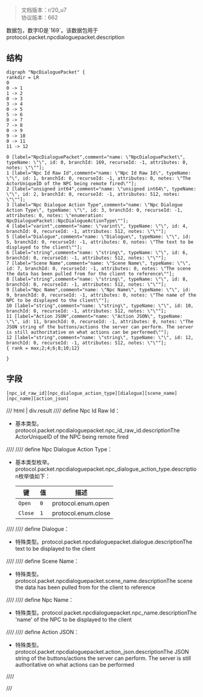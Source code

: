 # <!-- md:samp NpcDialoguePacket -->

> 文档版本：r/20_u7<br/>协议版本：662

<!-- md:samp NpcDialoguePacket -->数据包，数字ID是`169`。该数据包用于protocol.packet.npcdialoguepacket.description

## 结构

```viz
digraph "NpcDialoguePacket" {
rankdir = LR
0
0 -> 1
1 -> 2
0 -> 3
3 -> 4
0 -> 5
5 -> 6
0 -> 7
7 -> 8
0 -> 9
9 -> 10
0 -> 11
11 -> 12

0 [label="NpcDialoguePacket",comment="name: \"NpcDialoguePacket\", typeName: \"\", id: 0, branchId: 169, recurseId: -1, attributes: 0, notes: \"\""];
1 [label="Npc Id Raw Id",comment="name: \"Npc Id Raw Id\", typeName: \"\", id: 1, branchId: 0, recurseId: -1, attributes: 0, notes: \"The ActorUniqueID of the NPC being remote fired\""];
2 [label="unsigned int64",comment="name: \"unsigned int64\", typeName: \"\", id: 2, branchId: 0, recurseId: -1, attributes: 512, notes: \"\""];
3 [label="Npc Dialogue Action Type",comment="name: \"Npc Dialogue Action Type\", typeName: \"\", id: 3, branchId: 0, recurseId: -1, attributes: 0, notes: \"enumeration: NpcDialoguePacket::NpcDialogueActionType\""];
4 [label="varint",comment="name: \"varint\", typeName: \"\", id: 4, branchId: 0, recurseId: -1, attributes: 512, notes: \"\""];
5 [label="Dialogue",comment="name: \"Dialogue\", typeName: \"\", id: 5, branchId: 0, recurseId: -1, attributes: 0, notes: \"The text to be displayed to the client\""];
6 [label="string",comment="name: \"string\", typeName: \"\", id: 6, branchId: 0, recurseId: -1, attributes: 512, notes: \"\""];
7 [label="Scene Name",comment="name: \"Scene Name\", typeName: \"\", id: 7, branchId: 0, recurseId: -1, attributes: 0, notes: \"The scene the data has been pulled from for the client to reference\""];
8 [label="string",comment="name: \"string\", typeName: \"\", id: 8, branchId: 0, recurseId: -1, attributes: 512, notes: \"\""];
9 [label="Npc Name",comment="name: \"Npc Name\", typeName: \"\", id: 9, branchId: 0, recurseId: -1, attributes: 0, notes: \"The name of the NPC to be displayed to the client\""];
10 [label="string",comment="name: \"string\", typeName: \"\", id: 10, branchId: 0, recurseId: -1, attributes: 512, notes: \"\""];
11 [label="Action JSON",comment="name: \"Action JSON\", typeName: \"\", id: 11, branchId: 0, recurseId: -1, attributes: 0, notes: \"The JSON string of the buttons/actions the server can perform. The server is still authoritative on what actions can be performed\""];
12 [label="string",comment="name: \"string\", typeName: \"\", id: 12, branchId: 0, recurseId: -1, attributes: 512, notes: \"\""];
{ rank = max;2;4;6;8;10;12}

}

```

## 字段

```title='NpcDialoguePacket'
[npc_id_raw_id][npc_dialogue_action_type][dialogue][scene_name][npc_name][action_json]
```

/// html | div.result
//// define
Npc Id Raw Id：<!-- md:samp unsigned int64 -->

- 基本类型。protocol.packet.npcdialoguepacket.npc_id_raw_id.descriptionThe ActorUniqueID of the NPC being remote fired


////
//// define
Npc Dialogue Action Type：<!-- md:samp varint -->

- 基本类型枚举。protocol.packet.npcdialoguepacket.npc_dialogue_action_type.description枚举值如下：

  |键|值|描述|
  |---|---|---|
  |`Open`|`0`|protocol.enum.open|
  |`Close`|`1`|protocol.enum.close|



////
//// define
Dialogue：[<!-- md:samp string -->](../types/string.md)

- 特殊类型。protocol.packet.npcdialoguepacket.dialogue.descriptionThe text to be displayed to the client


////
//// define
Scene Name：[<!-- md:samp string -->](../types/string.md)

- 特殊类型。protocol.packet.npcdialoguepacket.scene_name.descriptionThe scene the data has been pulled from for the client to reference


////
//// define
Npc Name：[<!-- md:samp string -->](../types/string.md)

- 特殊类型。protocol.packet.npcdialoguepacket.npc_name.descriptionThe 'name' of the NPC to be displayed to the client


////
//// define
Action JSON：[<!-- md:samp string -->](../types/string.md)

- 特殊类型。protocol.packet.npcdialoguepacket.action_json.descriptionThe JSON string of the buttons/actions the server can perform. The server is still authoritative on what actions can be performed


////

///

